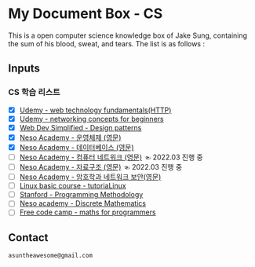 # My Document Box - CS
This is a open computer science knowledge box of Jake Sung, containing the sum of his blood, sweat, and tears. The list is as follows :  

## Inputs 
### CS 학습 리스트
- [X] [Udemy - web technology fundamentals(HTTP)](https://www.udemy.com/course/web-technology-fundamentals/)
- [X] [Udemy - networking concepts for beginners](https://www.udemy.com/course/networking-concepts-for-beginners/learn/lecture/6060530?start=15#overview)
- [X] [Web Dev Simplified - Design patterns](https://youtube.com/playlist?list=PLZlA0Gpn_vH_CthENcPCM0Dww6a5XYC7f) 
- [X] [Neso Academy - 운영체제 (영문)](https://youtube.com/playlist?list=PLBlnK6fEyqRiVhbXDGLXDk_OQAeuVcp2O)
- [X] [Neso Academy - 데이터베이스 (영문)](https://www.youtube.com/playlist?list=PLBlnK6fEyqRi_CUQ-FXxgzKQ1dwr_ZJWZ) 
- [ ] [Neso Academy - 컴퓨터 네트워크 (영문)](https://youtube.com/playlist?list=PLBlnK6fEyqRgMCUAG0XRw78UA8qnv6jEx) ☜ 2022.03 진행 중
- [ ] [Neso Academy - 자료구조 (영문)](https://youtube.com/playlist?list=PLBlnK6fEyqRj9lld8sWIUNwlKfdUoPd1Y) ☜ 2022.03 진행 중 
- [ ] [Neso Academy - 암호학과 네트워크 보안(영문)](https://youtube.com/playlist?list=PLBlnK6fEyqRgJU3EsOYDTW7m6SUmW6kII)
- [ ] [Linux basic course - tutoriaLinux](https://youtube.com/playlist?list=PLtK75qxsQaMLZSo7KL-PmiRarU7hrpnwK)
- [ ] [Stanford - Programming Methodology](https://www.youtube.com/playlist?list=PL84A56BC7F4A1F852)
- [ ] [Neso academy - Discrete Mathematics](https://youtube.com/playlist?list=PLBlnK6fEyqRhqJPDXcvYlLfXPh37L89g3)
- [ ] [Free code camp - maths for programmers](https://youtube.com/playlist?list=PLWKjhJtqVAbndUuYBE5sVViMIvyzp_dB1)

## Contact
```
asuntheawesome@gmail.com
```